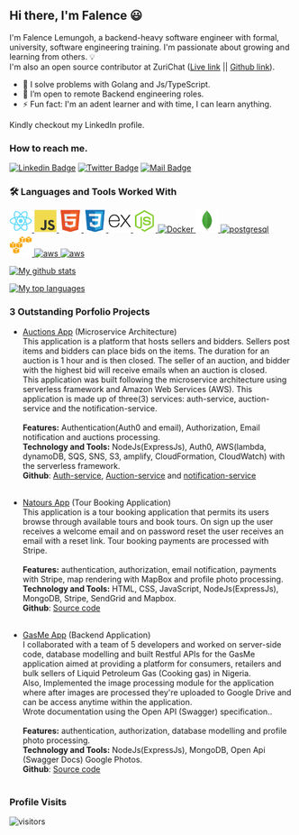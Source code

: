 ## Hi there, I'm Falence 😃
I'm Falence Lemungoh, a backend-heavy software engineer with formal, university, software engineering training. I'm passionate about growing and learning  from others. 💡<br/>
I'm also an open source contributor at ZuriChat ([Live link](https://www.zuri.chat/) || [Github link](https://github.com/zurichat/)).

<!-- - 🔭 I’m currently working on my technical skills.👯 --> 
- 🌱 I solve problems with Golang and Js/TypeScript.
- 🔭 I’m open to remote Backend engineering roles.
- ⚡ Fun fact: I'm an adent learner and with time, I can learn anything.
<!-- - 💬 Ask me about ... -->
<!-- - 📫 How to reach me:  -->
Kindly checkout my LinkedIn profile.

### How to reach me.
[![Linkedin Badge](https://img.shields.io/badge/-Falence-0e76a8?style=flat&labelColor=0e76a8&logo=linkedin&logoColor=white)](https://www.linkedin.com/in/falence-lemungoh/)
[![Twitter Badge](https://img.shields.io/badge/-@FalenceLemu-1ca0f1?style=flat&labelColor=1ca0f1&logo=twitter&logoColor=white&link=https://twitter.com/FalenceLemu)](https://twitter.com/FalenceLemu)
[![Mail Badge](https://img.shields.io/badge/-falencelemungoh-c0392b?style=flat&labelColor=c0392b&logo=gmail&logoColor=white)](mailto:falencelemungoh@gmail.com)

### 🛠 Languages and Tools Worked With
<p align="left">
   <a href="https://reactjs.org/" target="_blank">
    <img
      src="https://raw.githubusercontent.com/devicons/devicon/master/icons/react/react-original.svg"
      alt="reactnative"
      width="40"
      height="40"
    />
  </a>

  <a href="https://developer.mozilla.org/en-US/docs/Web/JavaScript" target="_blank">
    <img
      src="https://raw.githubusercontent.com/devicons/devicon/master/icons/javascript/javascript-original.svg"
      alt="javascript"
      width="40"
      height="40"
    />
  </a>
  <a href="https://www.w3.org/html/" target="_blank">
    <img
      src="https://raw.githubusercontent.com/devicons/devicon/master/icons/html5/html5-original.svg"
      alt="html5"
      width="40"
      height="40"
    />
  </a>
  <a href="https://www.w3schools.com/css/" target="_blank">
    <img
      src="https://raw.githubusercontent.com/devicons/devicon/master/icons/css3/css3-original.svg"
      alt="css3"
      width="40"
      height="40"
    />
  </a>
<!--     <a href="https://redux.js.org" target="_blank">
    <img
      src="https://raw.githubusercontent.com/devicons/devicon/master/icons/redux/redux-original.svg"
      alt="redux"
      width="40"
      height="40"
    />
  </a> -->
<!--   <a href="https://sass-lang.com" target="_blank">
    <img
      src="https://raw.githubusercontent.com/devicons/devicon/master/icons/sass/sass-original.svg"
      alt="sass"
      width="40"
      height="40"
    />
  </a> -->
<!--     <a href="https://styled-components.com/" target="_blank">
    <img
      src="https://cdn.jsdelivr.net/npm/simple-icons@3.0.1/icons/styled-components.svg"
      alt="Styled-components"
      width="40"
      height="40"
    />
  </a> -->
  
<!--   <a href="https://graphql.org" target="_blank">
    <img
      src="https://www.vectorlogo.zone/logos/graphql/graphql-icon.svg"
      alt="graphql"
      width="40"
      height="40"
    />
  </a> -->

  
  <a href="https://expressjs.com" target="_blank">
    <img
      src="https://raw.githubusercontent.com/devicons/devicon/master/icons/express/express-original.svg"
      alt="express"
      width="40"
      height="40"
    />
  </a>

  <a href="https://nodejs.org" target="_blank">
    <img
      src="https://raw.githubusercontent.com/devicons/devicon/master/icons/nodejs/nodejs-plain.svg"
      alt="nodejs"
      width="40"
      height="40"
    />
  </a>
  
  
  <a href="https://www.docker.com/" target="_blank">
    <img
      src="https://www.docker.com/sites/default/files/d8/styles/role_icon/public/2019-07/Moby-logo.png?itok=sYH_JEaJ"
      alt="Docker"
      width="40"
      height="40"
    />
  </a>

  <a href="https://www.mongodb.com/" target="_blank">
    <img
      src="https://raw.githubusercontent.com/devicons/devicon/master/icons/mongodb/mongodb-original.svg"
      alt="mongodb"
      width="40"
      height="40"
    />
  </a>
  
  <a href="https://www.postgresql.org/" target="_blank">
    <img
      src="https://www.postgresql.org/media/img/about/press/elephant.png"
      alt="postgresql"
      width="40"
      height="40"
    />
  </a>
  
<!--   <a href="https://www.console.firebase.google.com" target="_blank">
    <img
      src="https://seeklogo.com/images/F/firebase-logo-402F407EE0-seeklogo.com.png"
      alt="firebase"
      width="40"
      height="40"
    />
  </a> -->
  <a href="https://aws.amazon.com/" target="_blank">
    <img
      src="https://raw.githubusercontent.com/devicons/devicon/master/icons/amazonwebservices/amazonwebservices-original.svg"
      alt="aws"
      width="40"
      height="40"
    />
  </a>

  <a href="https://redis.io/" target="_blank">
    <img
      src="https://redis.io/images/redis-white.png"
      alt="aws"
      height="40"
      width="auto"
    />
  </a>
   
   <a href="https://www.openapis.org/" target="_blank">
    <img
      src="https://upload.wikimedia.org/wikipedia/commons/a/ab/Swagger-logo.png"
      alt="aws"
      height="40"
      width="auto"
    />
  </a>
</p>


[![My github stats](https://github-readme-stats.vercel.app/api?username=falence&count_private=true&show_icons=true&theme=dark)](https://github.com/falence/github-readme-stats) <br>

[![My top languages](https://github-readme-stats.vercel.app/api/top-langs/?username=falence&layout=compact&hide=html,css&theme=dark)](https://github.com/falence/github-readme-stats)

### 3 Outstanding Porfolio Projects
- [Auctions App](https://master.d1vti23hktrr8m.amplifyapp.com/) (Microservice Architecture) <br/>
This application is a platform that hosts sellers and bidders. Sellers post items and bidders can place bids on the items. The duration for an auction is 1 hour and is then closed. The seller of an auction, and bidder with the highest bid will receive emails when an auction is closed. <br/>
This application was built following the microservice architecture using serverless framework and Amazon Web Services (AWS). This application is made up of three(3) services: auth-service, auction-service and the notification-service. <br/><br/>
**Features:** Authentication(Auth0 and email), Authorization, Email notification and auctions processing. <br/>
**Technology and Tools:** NodeJs(ExpressJs), Auth0, AWS(lambda, dynamoDB, SQS, SNS, S3, amplify, CloudFormation, CloudWatch) with the serverless framework. <br/>
**Github**: [Auth-service](https://github.com/Falence/auth-microservice), [Auction-service](https://github.com/Falence/auction-microservice) and [notification-service](https://github.com/Falence/notification-microservice)<br/><br/>


- [Natours App](https://natours-falence.herokuapp.com/) (Tour Booking Application) <br/>
This application is a tour booking application that permits its users browse through available tours and book tours. On sign up the user receives a welcome email and on password reset the user receives an email with a reset link. Tour booking payments are processed with Stripe.<br/><br/>
**Features:** authentication, authorization, email notification, payments with Stripe, map rendering with MapBox and profile photo processing. <br/>
**Technology and Tools:** HTML, CSS, JavaScript, NodeJs(ExpressJs), MongoDB, Stripe, SendGrid and Mapbox. <br/>
**Github**: [Source code](https://github.com/Falence/natours)<br/><br/>


- [GasMe App](https://gas-and-me-api.herokuapp.com/api-docs/) (Backend Application) <br/>
I collaborated with a team of 5 developers and worked on server-side code, database modelling and built Restful APIs for the GasMe application aimed at providing a platform for consumers, retailers and bulk sellers of Liquid Petroleum Gas (Cooking gas) in Nigeria.<br/>
Also, Implemented the image processing module for the application where after images are processed they're uploaded to Google Drive and can be access anytime within the application.<br/>
Wrote documentation using the Open API (Swagger) specification..<br/><br/>
**Features:** authentication, authorization, database modelling and profile photo processing. <br/>
**Technology and Tools:** NodeJs(ExpressJs), MongoDB, Open Api (Swagger Docs) Google Photos. <br/>
**Github**: [Source code](https://github.com/zuri-training/gasme-be-pjt-3/tree/dev)<br/><br/>

### Profile Visits 
![visitors](https://visitor-badge.glitch.me/badge?page_id=falence.falence)


